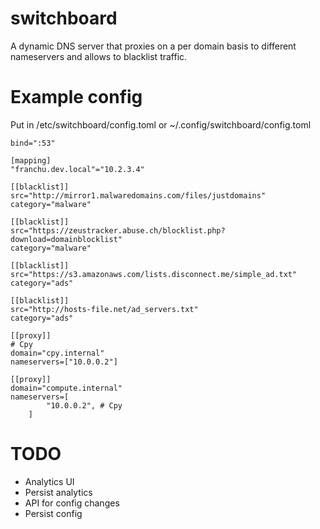 # switchboard

A dynamic DNS server that proxies on a per domain basis to different nameservers
and allows to blacklist traffic.

# Example config

Put in /etc/switchboard/config.toml or ~/.config/switchboard/config.toml

```DefaultNameServers = ["8.8.8.8", "8.8.4.4"]
bind=":53"

[mapping]
"franchu.dev.local"="10.2.3.4"

[[blacklist]]
src="http://mirror1.malwaredomains.com/files/justdomains"
category="malware"

[[blacklist]]
src="https://zeustracker.abuse.ch/blocklist.php?download=domainblocklist"
category="malware"

[[blacklist]]
src="https://s3.amazonaws.com/lists.disconnect.me/simple_ad.txt"
category="ads"

[[blacklist]]
src="http://hosts-file.net/ad_servers.txt"
category="ads"

[[proxy]]
# Cpy
domain="cpy.internal"
nameservers=["10.0.0.2"]

[[proxy]]
domain="compute.internal"
nameservers=[
		"10.0.0.2", # Cpy
	]
```

# TODO
 - Analytics UI
 - Persist analytics
 - API for config changes
 - Persist config
